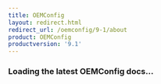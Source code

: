 ```yaml
---
title: OEMConfig
layout: redirect.html
redirect_url: /oemconfig/9-1/about
product: OEMConfig
productversion: '9.1'
---
```


### Loading the latest OEMConfig docs...


